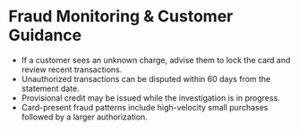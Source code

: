 # Fraud Monitoring & Customer Guidance
- If a customer sees an unknown charge, advise them to lock the card and review recent transactions.
- Unauthorized transactions can be disputed within 60 days from the statement date.
- Provisional credit may be issued while the investigation is in progress.
- Card-present fraud patterns include high-velocity small purchases followed by a larger authorization.
